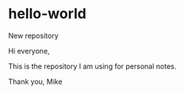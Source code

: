 # hello-world
New repository

Hi everyone,

This is the repository I am using for personal notes.

Thank you,
Mike
